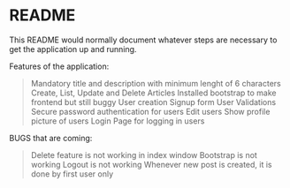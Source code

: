 # README

This README would normally document whatever steps are necessary to get the
application up and running.

Features of the application:
> Mandatory title and description with minimum lenght of 6 characters
> Create, List, Update and Delete Articles
> Installed bootstrap to make frontend but still buggy
> User creation Signup form
> User Validations
> Secure password authentication for users
> Edit users
> Show profile picture of users
> Login Page for logging in users



BUGS that are coming:
> Delete feature is not working in index window
> Bootstrap is not working
> Logout is not working
> Whenever new post is created, it is done by first user only
